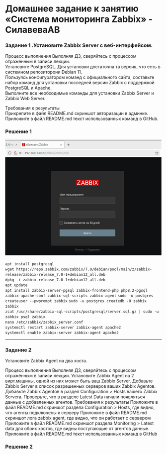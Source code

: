 # Домашнее задание к занятию «Система мониторинга Zabbix» - СилавеваАВ


### Задание 1 .Установите Zabbix Server с веб-интерфейсом.

Процесс выполнения
Выполняя ДЗ, сверяйтесь с процессом отражённым в записи лекции.  
Установите PostgreSQL. Для установки достаточна та версия, что есть в системном репозитороии Debian 11.  
Пользуясь конфигуратором команд с официального сайта, составьте набор команд для установки последней версии Zabbix с поддержкой PostgreSQL и Apache.  
Выполните все необходимые команды для установки Zabbix Server и Zabbix Web Server.  
  
Требования к результаты  
Прикрепите в файл README.md скриншот авторизации в админке.  
Приложите в файл README.md текст использованных команд в GitHub.  
   
### Решение 1

![alt text](https://github.com/belkanah/fop23-hw02/blob/main/img/zabbix.jpg)

`apt install postgresql`    
`wget https://repo.zabbix.com/zabbix/7.0/debian/pool/main/z/zabbix-release/zabbix-release_7.0-1+debian12_all.deb`   
`dpkg -i zabbix-release_7.0-1+debian12_all.deb`   
`apt update`     
`apt install zabbix-server-pgsql zabbix-frontend-php php8.2-pgsql zabbix-apache-conf zabbix-sql-scripts zabbix-agent` 
`sudo -u postgres createuser --pwprompt zabbix` 
`sudo -u postgres createdb -O zabbix zabbix`    
`zcat /usr/share/zabbix-sql-scripts/postgresql/server.sql.gz | sudo -u zabbix psql zabbix`   
`nano /etc/zabbix/zabbix_server.conf`     
`systemctl restart zabbix-server zabbix-agent apache2`     
`systemctl enable zabbix-server zabbix-agent apache2 `  

---

### Задание 2

Установите Zabbix Agent на два хоста.

Процесс выполнения
Выполняя ДЗ, сверяйтесь с процессом отражённым в записи лекции.
Установите Zabbix Agent на 2 вирт.машины, одной из них может быть ваш Zabbix Server.
Добавьте Zabbix Server в список разрешенных серверов ваших Zabbix Agentов.
Добавьте Zabbix Agentов в раздел Configuration > Hosts вашего Zabbix Servera.
Проверьте, что в разделе Latest Data начали появляться данные с добавленных агентов.
Требования к результаты
Приложите в файл README.md скриншот раздела Configuration > Hosts, где видно, что агенты подключены к серверу
Приложите в файл README.md скриншот лога zabbix agent, где видно, что он работает с сервером
Приложите в файл README.md скриншот раздела Monitoring > Latest data для обоих хостов, где видны поступающие от агентов данные.
Приложите в файл README.md текст использованных команд в GitHub 

### Решение 2




